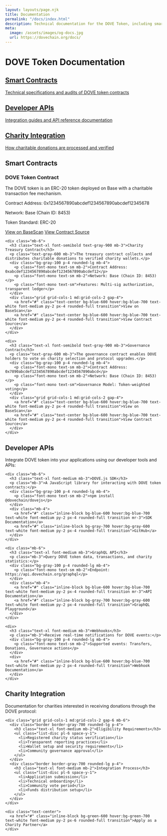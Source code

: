 ```yaml
---
layout: layouts/page.njk
title: Documentation
permalink: "/docs/index.html"
description: Technical documentation for the DOVE Token, including smart contract information, integration guides, and API documentation.
meta:
  image: /assets/images/og-docs.jpg
  url: https://dovechain.org/docs/
---
```


<div class="max-w-4xl mx-auto">
  <h1 class="text-4xl md:text-5xl font-bold text-center mb-8">DOVE Token Documentation</h1>
  
  <div class="grid grid-cols-1 md:grid-cols-3 gap-6 mb-12">
    <a href="#smart-contracts" class="bg-white rounded-2xl p-6 hover:bg-gray-50 transition shadow-xl border border-gray-100">
      <h2 class="text-xl font-bold text-gray-900 mb-2">Smart Contracts</h2>
      <p class="text-gray-600">Technical specifications and audits of DOVE token contracts</p>
    </a>
    <a href="#developer-apis" class="bg-white rounded-2xl p-6 hover:bg-gray-50 transition shadow-xl border border-gray-100">
      <h2 class="text-xl font-bold text-gray-900 mb-2">Developer APIs</h2>
      <p class="text-gray-600">Integration guides and API reference documentation</p>
    </a>
    <a href="#charity-integration" class="bg-white rounded-2xl p-6 hover:bg-gray-50 transition shadow-xl border border-gray-100">
      <h2 class="text-xl font-bold text-gray-900 mb-2">Charity Integration</h2>
      <p class="text-gray-600">How charitable donations are processed and verified</p>
    </a>
  </div>

  <div id="smart-contracts" class="bg-white rounded-2xl p-8 mb-8 shadow-xl border border-gray-100">
    <h2 class="text-2xl font-bold text-gray-900 mb-4">Smart Contracts</h2>
    <div class="mb-6">
      <h3 class="text-xl font-semibold text-gray-900 mb-3">DOVE Token Contract</h3>
      <p class="text-gray-600 mb-3">The DOVE token is an ERC-20 token deployed on Base with a charitable transaction fee mechanism.</p>
      <div class="bg-gray-100 p-4 rounded-lg mb-4">
        <p class="font-mono text-sm mb-2">Contract Address: 0x1234567890abcdef1234567890abcdef12345678</p>
        <p class="font-mono text-sm mb-2">Network: Base (Chain ID: 8453)</p>
        <p class="font-mono text-sm">Token Standard: ERC-20</p>
      </div>
      <div class="grid grid-cols-1 md:grid-cols-2 gap-4">
        <a href="#" class="text-center bg-blue-600 hover:bg-blue-700 text-white font-medium py-2 px-4 rounded-full transition">View on BaseScan</a>
        <a href="#" class="text-center bg-blue-600 hover:bg-blue-700 text-white font-medium py-2 px-4 rounded-full transition">View Contract Source</a>
      </div>
    </div>
    
    <div class="mb-6">
      <h3 class="text-xl font-semibold text-gray-900 mb-3">Charity Treasury Contract</h3>
      <p class="text-gray-600 mb-3">The treasury contract collects and distributes charitable donations to verified charity wallets.</p>
      <div class="bg-gray-100 p-4 rounded-lg mb-4">
        <p class="font-mono text-sm mb-2">Contract Address: 0xabcdef1234567890abcdef1234567890abcdef12</p>
        <p class="font-mono text-sm mb-2">Network: Base (Chain ID: 8453)</p>
        <p class="font-mono text-sm">Features: Multi-sig authorization, transparent ledger</p>
      </div>
      <div class="grid grid-cols-1 md:grid-cols-2 gap-4">
        <a href="#" class="text-center bg-blue-600 hover:bg-blue-700 text-white font-medium py-2 px-4 rounded-full transition">View on BaseScan</a>
        <a href="#" class="text-center bg-blue-600 hover:bg-blue-700 text-white font-medium py-2 px-4 rounded-full transition">View Contract Source</a>
      </div>
    </div>
    
    <div>
      <h3 class="text-xl font-semibold text-gray-900 mb-3">Governance Contract</h3>
      <p class="text-gray-600 mb-3">The governance contract enables DOVE holders to vote on charity selection and protocol upgrades.</p>
      <div class="bg-gray-100 p-4 rounded-lg mb-4">
        <p class="font-mono text-sm mb-2">Contract Address: 0x7890abcdef1234567890abcdef1234567890abcd</p>
        <p class="font-mono text-sm mb-2">Network: Base (Chain ID: 8453)</p>
        <p class="font-mono text-sm">Governance Model: Token-weighted voting</p>
      </div>
      <div class="grid grid-cols-1 md:grid-cols-2 gap-4">
        <a href="#" class="text-center bg-blue-600 hover:bg-blue-700 text-white font-medium py-2 px-4 rounded-full transition">View on BaseScan</a>
        <a href="#" class="text-center bg-blue-600 hover:bg-blue-700 text-white font-medium py-2 px-4 rounded-full transition">View Contract Source</a>
      </div>
    </div>
  </div>

  <div id="developer-apis" class="bg-white rounded-lg p-8 mb-8 shadow-lg border border-gray-100">
    <h2 class="text-2xl font-semibold mb-4">Developer APIs</h2>
    <p class="mb-6">Integrate DOVE token into your applications using our developer tools and APIs:</p>
    
    <div class="mb-6">
      <h3 class="text-xl font-medium mb-3">DOVE.js SDK</h3>
      <p class="mb-3">A JavaScript library for interacting with DOVE token contracts:</p>
      <div class="bg-gray-100 p-4 rounded-lg mb-4">
        <p class="font-mono text-sm mb-2">npm install @dovechain/dovejs</p>
      </div>
      <div class="mb-4">
        <a href="#" class="inline-block bg-blue-600 hover:bg-blue-700 text-white font-medium py-2 px-4 rounded-full transition mr-3">SDK Documentation</a>
        <a href="#" class="inline-block bg-gray-700 hover:bg-gray-600 text-white font-medium py-2 px-4 rounded-full transition">GitHub</a>
      </div>
    </div>
    
    <div class="mb-6">
      <h3 class="text-xl font-medium mb-3">GraphQL API</h3>
      <p class="mb-3">Query DOVE token data, transactions, and charity statistics:</p>
      <div class="bg-gray-100 p-4 rounded-lg mb-4">
        <p class="font-mono text-sm mb-2">Endpoint: https://api.dovechain.org/graphql</p>
      </div>
      <div class="mb-4">
        <a href="#" class="inline-block bg-blue-600 hover:bg-blue-700 text-white font-medium py-2 px-4 rounded-full transition mr-3">API Documentation</a>
        <a href="#" class="inline-block bg-gray-700 hover:bg-gray-600 text-white font-medium py-2 px-4 rounded-full transition">GraphQL Playground</a>
      </div>
    </div>
    
    <div>
      <h3 class="text-xl font-medium mb-3">Webhooks</h3>
      <p class="mb-3">Receive real-time notifications for DOVE events:</p>
      <div class="bg-gray-100 p-4 rounded-lg mb-4">
        <p class="font-mono text-sm mb-2">Supported events: Transfers, Donations, Governance actions</p>
      </div>
      <div>
        <a href="#" class="inline-block bg-blue-600 hover:bg-blue-700 text-white font-medium py-2 px-4 rounded-full transition">Webhook Documentation</a>
      </div>
    </div>
  </div>

  <div id="charity-integration" class="bg-white rounded-lg p-8 shadow-lg border border-gray-100">
    <h2 class="text-2xl font-semibold mb-4">Charity Integration</h2>
    <p class="mb-6">Documentation for charities interested in receiving donations through the DOVE protocol:</p>
    
    <div class="grid grid-cols-1 md:grid-cols-2 gap-6 mb-6">
      <div class="border border-gray-700 rounded-lg p-4">
        <h3 class="text-xl font-medium mb-2">Eligibility Requirements</h3>
        <ul class="list-disc pl-6 space-y-1">
          <li>Registered charity status verification</li>
          <li>Transparent reporting practices</li>
          <li>Wallet setup and security requirements</li>
          <li>Community governance approval</li>
        </ul>
      </div>
      <div class="border border-gray-700 rounded-lg p-4">
        <h3 class="text-xl font-medium mb-2">Integration Process</h3>
        <ul class="list-disc pl-6 space-y-1">
          <li>Application submission</li>
          <li>Technical onboarding</li>
          <li>Community vote period</li>
          <li>Funds distribution setup</li>
        </ul>
      </div>
    </div>
    
    <div class="text-center">
      <a href="#" class="inline-block bg-green-600 hover:bg-green-700 text-white font-medium py-2 px-6 rounded-full transition">Apply as a Charity Partner</a>
    </div>
  </div>
</div>
